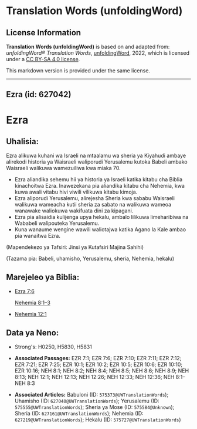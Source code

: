 # Translation Words (unfoldingWord)

## License Information

**Translation Words (unfoldingWord)** is based on and adapted from: _unfoldingWord® Translation Words_, [unfoldingWord](https://unfoldingword.org/utw), 2022, which is licensed under a [CC BY-SA 4.0 license](https://creativecommons.org/licenses/by-sa/4.0/legalcode.en).

This markdown version is provided under the same license.



--------------------------------

## Ezra (id: 627042)

Ezra
====

Uhalisia:
---------

Ezra alikuwa kuhani wa Israeli na mtaalamu wa sheria ya Kiyahudi ambaye alirekodi historia ya Waisraeli waliporudi Yerusalemu kutoka Babeli ambako Waisraeli walikuwa wamezuiliwa kwa miaka 70\.

* Ezra aliandika sehemu hii ya historia ya Israeli katika kitabu cha Biblia kinachoitwa Ezra. Inawezekana pia aliandika kitabu cha Nehemia, kwa kuwa awali vitabu hivi viwili vilikuwa kitabu kimoja.
* Ezra aliporudi Yerusalemu, alirejesha Sheria kwa sababu Waisraeli walikuwa wameacha kutii sheria za sabato na walikuwa wameoa wanawake waliokuwa wakifuata dini za kipagani.
* Ezra pia alisaidia kulijenga upya hekalu, ambalo lilikuwa limeharibiwa na Wababeli walipouteka Yerusalemu.
* Kuna wanaume wengine wawili waliotajwa katika Agano la Kale ambao pia wanaitwa Ezra.

(Mapendekezo ya Tafsiri: Jinsi ya Kutafsiri Majina Sahihi)

(Tazama pia: Babeli, uhamisho, Yerusalemu, sheria, Nehemia, hekalu)

Marejeleo ya Biblia:
--------------------

* [Ezra 7:6](https://ref.ly/Ezra7:6)

    [Nehemia 8:1–3](https://ref.ly/Neh8:1-Neh8:3)

* [Nehemia 12:1](https://ref.ly/Neh12:1)

Data ya Neno:
-------------

* Strong's: H0250, H5830, H5831

* **Associated Passages:** EZR 7:1; EZR 7:6; EZR 7:10; EZR 7:11; EZR 7:12; EZR 7:21; EZR 7:25; EZR 10:1; EZR 10:2; EZR 10:5; EZR 10:6; EZR 10:10; EZR 10:16; NEH 8:1; NEH 8:2; NEH 8:4; NEH 8:5; NEH 8:6; NEH 8:9; NEH 8:13; NEH 12:1; NEH 12:13; NEH 12:26; NEH 12:33; NEH 12:36; NEH 8:1–NEH 8:3
* **Associated Articles:** Babuloni (ID: `575373@UWTranslationWords`); Uhamisho (ID: `627040@UWTranslationWords`); Yerusalemu (ID: `575555@UWTranslationWords`); Sheria ya Mose (ID: `575584@Unknown`); Sheria (ID: `627161@UWTranslationWords`); Nehemia (ID: `627219@UWTranslationWords`); Hekalu (ID: `575727@UWTranslationWords`)

